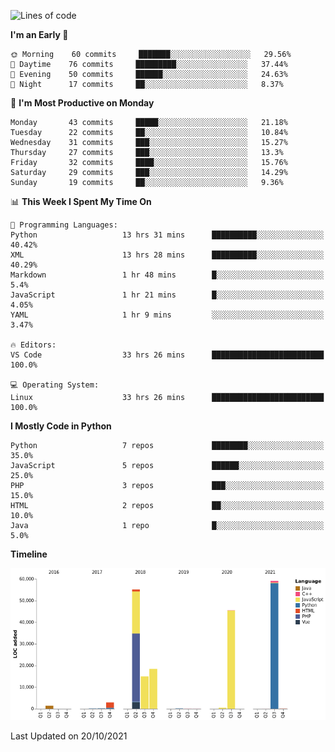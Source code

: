 <!--START_SECTION:waka-->
![Lines of code](https://img.shields.io/badge/From%20Hello%20World%20I%27ve%20Written-198562%20lines%20of%20code-blue)

**I'm an Early 🐤** 

```text
🌞 Morning    60 commits     ███████░░░░░░░░░░░░░░░░░░   29.56% 
🌆 Daytime    76 commits     █████████░░░░░░░░░░░░░░░░   37.44% 
🌃 Evening    50 commits     ██████░░░░░░░░░░░░░░░░░░░   24.63% 
🌙 Night      17 commits     ██░░░░░░░░░░░░░░░░░░░░░░░   8.37%

```
📅 **I'm Most Productive on Monday** 

```text
Monday       43 commits     █████░░░░░░░░░░░░░░░░░░░░   21.18% 
Tuesday      22 commits     ██░░░░░░░░░░░░░░░░░░░░░░░   10.84% 
Wednesday    31 commits     ███░░░░░░░░░░░░░░░░░░░░░░   15.27% 
Thursday     27 commits     ███░░░░░░░░░░░░░░░░░░░░░░   13.3% 
Friday       32 commits     ████░░░░░░░░░░░░░░░░░░░░░   15.76% 
Saturday     29 commits     ███░░░░░░░░░░░░░░░░░░░░░░   14.29% 
Sunday       19 commits     ██░░░░░░░░░░░░░░░░░░░░░░░   9.36%

```


📊 **This Week I Spent My Time On** 

```text
💬 Programming Languages: 
Python                   13 hrs 31 mins      ██████████░░░░░░░░░░░░░░░   40.42% 
XML                      13 hrs 28 mins      ██████████░░░░░░░░░░░░░░░   40.29% 
Markdown                 1 hr 48 mins        █░░░░░░░░░░░░░░░░░░░░░░░░   5.4% 
JavaScript               1 hr 21 mins        █░░░░░░░░░░░░░░░░░░░░░░░░   4.05% 
YAML                     1 hr 9 mins         ░░░░░░░░░░░░░░░░░░░░░░░░░   3.47%

🔥 Editors: 
VS Code                  33 hrs 26 mins      █████████████████████████   100.0%

💻 Operating System: 
Linux                    33 hrs 26 mins      █████████████████████████   100.0%

```

**I Mostly Code in Python** 

```text
Python                   7 repos             ████████░░░░░░░░░░░░░░░░░   35.0% 
JavaScript               5 repos             ██████░░░░░░░░░░░░░░░░░░░   25.0% 
PHP                      3 repos             ███░░░░░░░░░░░░░░░░░░░░░░   15.0% 
HTML                     2 repos             ██░░░░░░░░░░░░░░░░░░░░░░░   10.0% 
Java                     1 repo              █░░░░░░░░░░░░░░░░░░░░░░░░   5.0%

```


**Timeline**

![Chart not found](https://raw.githubusercontent.com/telesoho/telesoho/master/charts/bar_graph.png) 


 Last Updated on 20/10/2021
<!--END_SECTION:waka-->


<!--
**telesoho/telesoho** is a ✨ _special_ ✨ repository because its `README.md` (this file) appears on your GitHub profile.

Here are some ideas to get you started:

- 🔭 I’m currently working on ...
- 🌱 I’m currently learning ...
- 👯 I’m looking to collaborate on ...
- 🤔 I’m looking for help with ...
- 💬 Ask me about ...
- 📫 How to reach me: ...
- 😄 Pronouns: ...
- ⚡ Fun fact: ...
-->
